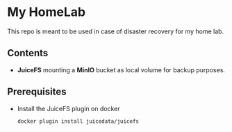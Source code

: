 # My HomeLab

This repo is meant to be used in case of disaster recovery for my home lab.

## Contents

* **JuiceFS** mounting a **MinIO** bucket as local volume for backup purposes.

## Prerequisites

* Install the JuiceFS plugin on docker

    ```console
    docker plugin install juicedata/juicefs
    ```